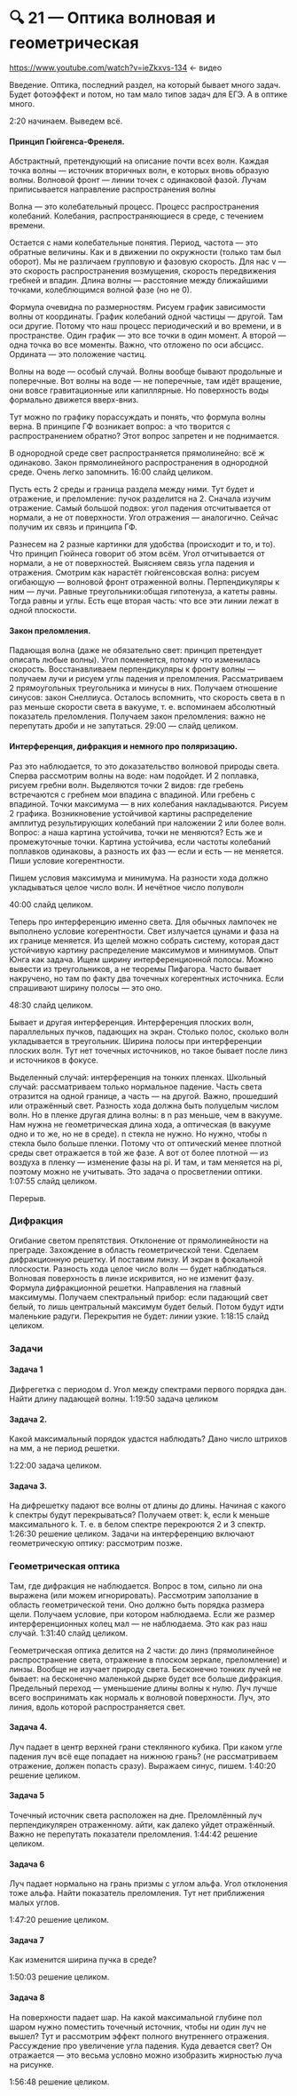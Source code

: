 # 🔍 21 — Оптика волновая и геометрическая

https://www.youtube.com/watch?v=ieZkxvs-134 ← видео

Введение. Оптика, последний раздел, на который бывает много задач. Будет фотоэффект и потом, но там мало типов задач для ЕГЭ. А в оптике много.

2:20 начинаем. Выведем всё.
#### Принцип Гюйгенса-Френеля.
Абстрактный, претендующий на описание почти всех волн.
Каждая точка волны — источник вторичных волн, е которых вновь образую волны.
Волновой фронт — линии точек с одинаковой фазой. Лучам приписывается направление распространения волны

Волна — это колебательный процесс. Процесс распространения колебаний.
Колебания, распространяющиеся в среде, с течением времени.

Остается с нами колебательные понятия. Период, частота — это обратные величины.
Как и в движении по окружности (только там был оборот).
Мы не различаем групповую и фазовую скорость.
Для нас v — это скорость распространения возмущения, скорость передвижения гребней и впадин.
Длина волны — расстояние между ближайшими точками, колеблющимся волной фазе (но не 0).

Формула очевидна по размерностям.
Рисуем график зависимости волны от координаты.
График колебаний одной частицы — другой. Там оси другие.
Потому что наш процесс периодический и во времени, и в пространстве.
Один график — это все точки в один момент. А второй — одна точка во все моменты.
Важно, что отложено по оси абсцисс. Ордината — это положение частиц.

Волны на воде — особый случай.
Волны вообще бывают продольные и поперечные.
Вот волны на воде — не поперечные, там идёт вращение, они вовсе гравитационные или капиллярные.
Но поверхность воды формально движется вверх-вниз.

Тут можно по графику порассуждать и понять, что формула волны верна.
В принципе ГФ возникает вопрос: а что творится с распространением обратно? Этот вопрос запретен и не поднимается.

В однородной среде свет распространяется прямолинейно: всё ж одинаково.
Закон прямолинейного распространения в однородной среде. Очень легко запомнить.
16:00 слайд целиком.

Пусть есть 2 среды и граница раздела между ними. Тут будет и отражение, и преломление: пучок разделится на 2.
Сначала изучим отражение. Самый большой подвох: угол падения отсчитывается от нормали, а не от поверхности.
Угол отражения — аналогично. Сейчас получим их связь и принципа ГФ.

Разнесем на 2 разные картинки для удобства (происходит и то, и то). Что принцип Гюйнеса говорит об этом всём.
Угол отчитывается от нормали, а не от поверхностей. Выясняем связь угла падения и отражения.
Смотрим как нарастёт гюйгенсовская волна: рисуем огибающую — волновой фронт отраженной волны.
Перпендикуляры к ним — лучи. Равные треугольники:общая гипотенуза, а катеты равны.
Тогда равны и углы. Есть еще вторая часть: что все эти линии лежат в одной плоскости.

#### Закон преломления.
Падающая волна (даже не обязательно свет: принцип претендует описать любые волны).
Угол поменяется, потому что изменилась скорость.
Восстанавливаем перпендикуляры к фронту волны — получаем лучи и рисуем углы падения и преломления.
Рассматриваем 2 прямоугольных треугольника и минусы в них. Получаем отношение синусов: закон Снеллиуса.
Осталось вспомнить, что скорость света в n раз меньше скорости света в вакууме,
т. е. вспоминаем абсолютный показатель преломления.
Получаем закон преломления: важно не перепутать дроби и не запутаться.
29:00 — слайд целиком.

#### Интерференция, дифракция и немного про поляризацию.
Раз это наблюдается, то это доказательство волновой природы света.
Сперва рассмотрим волны на воде: нам подойдет. И 2 поплавка, рисуем гребни волн.
Выделяются точки 2 видов: где гребень встречаются с гребнем мои впадина с впадиной. Или гребень с впадиной.
Точки максимума — в них колебания накладываются. Рисуем 2 графика.
Возникновение устойчивой картины распределение амплитуд результирующих колебаний при наложении 2 или более волн.
Вопрос: а наша картина устойчива, точки не меняются? Есть же и промежуточные точки.
Картина устойчива, если частоты колебаний поплавков одинаковы, а разность их фаз — если и есть — не меняется.
Пиши условие когерентности.

Пишем условия максимума и минимума. На разности хода должно укладываться целое число волн. И нечётное число полуволн

40:00 слайд целиком.

Теперь про интерференцию именно света. Для обычных лампочек не выполнено условие когерентности.
Свет излучается цунами и фаза на их границе меняется.
Из щелей можно собрать систему, которая даст устойчивую картину распределение максимумов и минимумов.
Опыт Юнга как задача.
Ищем ширину интерференционной полосы. Можно вывести из треугольников, а не теоремы Пифагора.
Часто бывает накручено, но там по факту два точечных когерентных источника.
Если спрашивают ширину полосы — это оно.

48:30 слайд целиком.

Бывает и другая интерференция. Интерференция плоских волн, параллельных пучков, падающих на экран.
Столько полос, сколько волн укладывается в треугольник. Ширина полосы при интерференции плоских волн.
Тут нет точечных источников, но такое бывает после линз и источников в фокусе.

Выделенный случай: интерференция на тонких пленках. Школьный случай: рассматриваем только нормальное падение.
Часть света отразится на одной границе, а часть — на другой.
Важно, прошедший или отражённый свет. Разность хода должна быть полуцелым числом волн.
Но в пленке другая длина волны: в n раз меньше, чем в вакууме.
Нам нужна не геометрическая длина хода, а оптическая (в вакууме одно и то же, но не в среде).
n стекла не нужно. Но нужно, чтобы n стекла было больше пленки.
Потому что от оптический менее плотной среды свет отражается в той же фазе.
А вот от более плотной — из воздуха в пленку — изменение фазы на pi.
И там, и там меняется на pi, поэтому можно не учитывать.
Это задача о просветлении оптики.
1:07:55 слайд целиком.

Перерыв.

### Дифракция
Огибание светом препятствия. Отклонение от прямолинейности на преграде.
Захождение в область геометрической тени.
Сделаем дифракционную решетку. И поставим линзу. И экран в фокальной плоскости.
Разность хода целое число волн — будет наблюдаться. Волновая поверхность в линзе искривится, но не изменит фазу.
Формула дифракционной решетки. Направления на главный  максимумы.
Получаем спектральный прибор: если падающий свет белый, то лишь центральный максимум будет белый.
Потом будут идти маленькие радуги. Перекрытия не будет: линии узкие.
1:18:15 слайд целиком.

### Задачи
#### Задача 1
Дифрегетка с периодом d. Угол между спектрами первого порядка дан. Найти длину падающей волны.
1:19:50 задача целиком

#### Задача 2.
Какой максимальный порядок удастся наблюдать? Дано число штрихов на мм, а не период решетки.

1:22:00 задача целиком.

#### Задача 3.
На дифрешетку падают все волны от длины до длины. Начиная с какого k спектры будут перекрываться?
Получаем ответ: k, если k меньше максимального k. Т. е. в белом спектре перекроются 2 и 3 спектр.
1:26:30 решение целиком.
Задачи на интерференцию включают геометрическую оптику: рассмотрим позже.

### Геометрическая оптика
Там, где дифракция не наблюдается.
Вопрос в том, сильно ли она выражена (или можем игнорировать). Рассмотрим заползание в область геометрической тени.
Оно должно быть порядка размера щели. Получаем условие, при котором наблюдаема.
Если же размер интерференционных колец мал — не наблюдаема. Это как раз наш случай.
1:31:40 слайд целиком.

Геометрическая оптика делится на 2 части: до линз
(прямолинейное распространение света, отражение в плоском зеркале, преломление) и линзы.
Вообще не изучает природу света.
Бесконечно тонких лучей не бывает: на бесконечно маленькой дырке будет все больше дифракция.
Предельный переход — уменьшение длины волны к нулю.
Луч лучше всего воспринимать как нормаль к волновой поверхности.
Луч, это линия, вдоль которой распространяется свет.

#### Задача 4.
Луч падает в центр верхней грани стеклянного кубика.
При каком угле падения луч всё еще попадает на нижнюю грань? (не рассматриваем отражение, должен попасть сразу).
Выражаем синус, пишем.
1:40:20 решение целиком.

#### Задача 5
Точечный источник света расположен на дне. Преломлённый луч перпендикулярен отраженному.
айти, как далеко уйдет отражённый. Важно не перепутать показатели преломления. 1:44:42 решение целиком.

#### Задача 6
Луч падает нормально на грань призмы с углом альфа. Угол отклонения тоже альфа.
Найти показатель преломления. Тут нет приближения малых углов.

1:47:20 решение целиком.

#### Задача 7
Как изменится ширина пучка в среде?

1:50:03 решение целиком.

#### Задача 8
На поверхности падает шар.
На какой максимальной глубине пол шаром нужно поместить точечный источник, чтобы ни один луч не вышел?
Тут и рассмотрим эффект полного внутреннего отражения. Рассуждение про увеличение угла падения.
Куда девается свет? Он отражается — это весьма условно можно изобразить жирностью луча на рисунке.

1:56:48 решение целиком.
